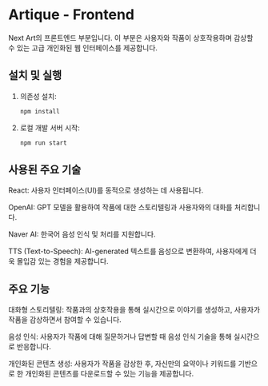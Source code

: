 # Artique - Frontend

Next Art의 프론트엔드 부분입니다. 이 부분은 사용자와 작품이 상호작용하며 감상할 수 있는 고급 개인화된 웹 인터페이스를 제공합니다.

## 설치 및 실행

1. 의존성 설치:

   ```bash
   npm install
   ```

2. 로컬 개발 서버 시작:

   ```bash
   npm run start
   ```

## 사용된 주요 기술

React: 사용자 인터페이스(UI)를 동적으로 생성하는 데 사용됩니다.

OpenAI: GPT 모델을 활용하여 작품에 대한 스토리텔링과 사용자와의 대화를 처리합니다.

Naver AI: 한국어 음성 인식 및 처리를 지원합니다.

TTS (Text-to-Speech): AI-generated 텍스트를 음성으로 변환하여, 사용자에게 더욱 몰입감 있는 경험을 제공합니다.

## 주요 기능

대화형 스토리텔링: 작품과의 상호작용을 통해 실시간으로 이야기를 생성하고, 사용자가 작품을 감상하면서 참여할 수 있습니다.

음성 인식: 사용자가 작품에 대해 질문하거나 답변할 때 음성 인식 기술을 통해 실시간으로 반응합니다.

개인화된 콘텐츠 생성: 사용자가 작품을 감상한 후, 자신만의 요약이나 키워드를 기반으로 한 개인화된 콘텐츠를 다운로드할 수 있는 기능을 제공합니다.
